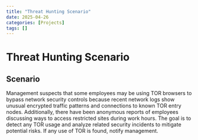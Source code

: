 ```yaml
---
title: "Threat Hunting Scenario"
date: 2025-04-26
categories: [Projects]
tags: []
---
```


# Threat Hunting Scenario

## Scenario
Management suspects that some employees may be using TOR browsers to bypass network security controls because recent network logs show unusual encrypted traffic patterns and connections to known TOR entry nodes. Additionally, there have been anonymous reports of employees discussing ways to access restricted sites during work hours. The goal is to detect any TOR usage and analyze related security incidents to mitigate potential risks. If any use of TOR is found, notify management.

